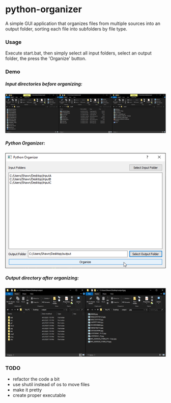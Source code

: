 # python-organizer

A simple GUI application that organizes files from multiple sources into an output folder, 
sorting each file into subfolders by file type.

### Usage
Execute start.bat, then simply select all input folders, select an output folder, the press the 'Organize' button.

### Demo

##### Input directories before organizing:
![DemoA](resources/demoA.png)
##### Python Organizer:
![DemoA](resources/demoB.png)
##### Output directory after organizing:
![DemoA](resources/demoC.png)

### TODO

- refactor the code a bit
- use shutil instead of os to move files
- make it pretty
- create proper executable